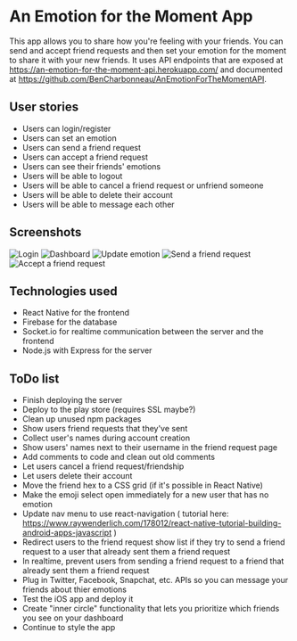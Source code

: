 # An Emotion for the Moment App

This app allows you to share how you're feeling with your friends. You can send and accept friend requests and then set your emotion for the moment to share it with your new friends. It uses API endpoints that are exposed at https://an-emotion-for-the-moment-api.herokuapp.com/ and documented at https://github.com/BenCharbonneau/AnEmotionForTheMomentAPI.

## User stories

* Users can login/register
* Users can set an emotion
* Users can send a friend request
* Users can accept a friend request
* Users can see their friends' emotions
* Users will be able to logout
* Users will be able to cancel a friend request or unfriend someone
* Users will be able to delete their account
* Users will be able to message each other

## Screenshots

![Login](https://raw.githubusercontent.com/BenCharbonneau/AnEmotionForTheMoment/master/screenshots/Login.png)
![Dashboard](https://raw.githubusercontent.com/BenCharbonneau/AnEmotionForTheMoment/master/screenshots/Dashboard.png)
![Update emotion](https://raw.githubusercontent.com/BenCharbonneau/AnEmotionForTheMoment/master/screenshots/Update%20Emotion.png)
![Send a friend request](https://raw.githubusercontent.com/BenCharbonneau/AnEmotionForTheMoment/master/screenshots/Send%20Friend%20Request.png)
![Accept a friend request](https://raw.githubusercontent.com/BenCharbonneau/AnEmotionForTheMoment/master/screenshots/Accept%20Friend%20Request.png)

## Technologies used

* React Native for the frontend
* Firebase for the database
* Socket.io for realtime communication between the server and the frontend
* Node.js with Express for the server

## ToDo list

* Finish deploying the server
* Deploy to the play store (requires SSL maybe?)
* Clean up unused npm packages
* Show users friend requests that they've sent
* Collect user's names during account creation
* Show users' names next to their username in the friend request page
* Add comments to code and clean out old comments
* Let users cancel a friend request/friendship
* Let users delete their account
* Move the friend hex to a CSS grid (if it's possible in React Native)
* Make the emoji select open immediately for a new user that has no emotion
* Update nav menu to use react-navigation ( tutorial here: https://www.raywenderlich.com/178012/react-native-tutorial-building-android-apps-javascript )
* Redirect users to the friend request show list if they try to send a friend request to a user that already sent them a friend request
* In realtime, prevent users from sending a friend request to a friend that already sent them a friend request
* Plug in Twitter, Facebook, Snapchat, etc. APIs so you can message your friends about thier emotions
* Test the iOS app and deploy it
* Create "inner circle" functionality that lets you prioritize which friends you see on your dashboard
* Continue to style the app